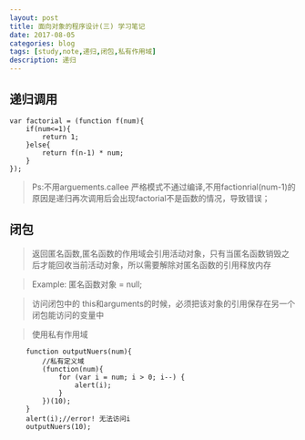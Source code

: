 ```yaml
---
layout: post
title: 面向对象的程序设计(三) 学习笔记
date: 2017-08-05
categories: blog
tags: [study,note,递归,闭包,私有作用域]
description: 递归
---
```


## 递归调用

    var factorial = (function f(num){
        if(num<=1){
            return 1;
        }else{
            return f(n-1) * num;
        }
    });
>Ps:不用arguements.callee 严格模式不通过编译,不用factionrial(num-1)的原因是递归再次调用后会出现factorial不是函数的情况，导致错误；

## 闭包

>返回匿名函数,匿名函数的作用域会引用活动对象，只有当匿名函数销毁之后才能回收当前活动对象，所以需要解除对匿名函数的引用释放内存 

>Example: 匿名函数对象 = null;

>访问闭包中的 this和arguments的时候，必须把该对象的引用保存在另一个闭包能访问的变量中

>使用私有作用域

        function outputNuers(num){
            //私有定义域
            (function(num){
                for (var i = num; i > 0; i--) {
                    alert(i);
                }
            })(10);
        }
        alert(i);//error! 无法访问i
        outputNuers(10);
